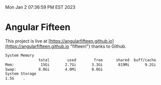 Mon Jan  2 07:36:59 PM EST 2023

# Angular Fifteen


This project is live at [https://angularfifteen.github.io](https://angularfifteen.github.io "fifteen!") thanks to Github.

```bash
System Memory
               total        used        free      shared  buff/cache   available
Mem:            15Gi       2.7Gi       3.3Gi       819Mi       9.2Gi        11Gi
Swap:          8.0Gi       4.0Mi       8.0Gi
System Storage
1.5G	.
```
```bash
